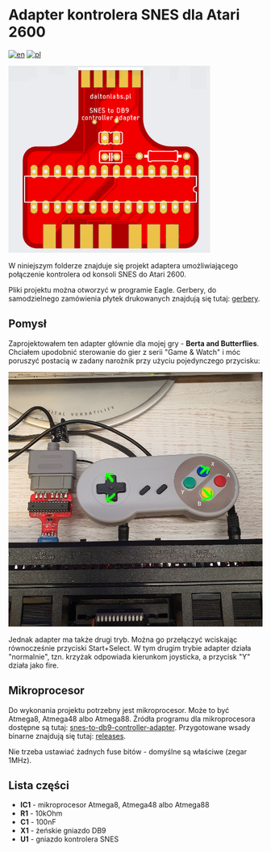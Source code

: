 # Adapter kontrolera SNES dla Atari 2600

[![en](https://img.shields.io/badge/lang-en-red.svg)](./README.md)
[![pl](https://img.shields.io/badge/lang-pl-green.svg)](./README.pl.md)

![Płytka adaptera](../../static/adapter_top.png)

W niniejszym folderze znajduje się projekt adaptera umożliwiającego połączenie kontrolera od konsoli SNES do Atari 2600.

Pliki projektu można otworzyć w programie Eagle. Gerbery, do samodzielnego zamówienia płytek drukowanych znajdują się tutaj: [gerbery](https://github.com/vandalton/BertaAndButterflies/releases).

## Pomysł

Zaprojektowałem ten adapter głównie dla mojej gry - **Berta and Butterflies**. Chciałem upodobnić sterowanie do gier z serii "Game & Watch" i móc poruszyć postacią w zadany narożnik przy użyciu pojedynczego przycisku:

![Kontrolowanie postaci](../../static/snes_controlling.jpg)

Jednak adapter ma także drugi tryb. Można go przełączyć wciskając równocześnie przyciski Start+Select. W tym drugim trybie adapter działa "normalnie", tzn. krzyżak odpowiada kierunkom joysticka, a przycisk "Y" działa jako fire.

## Mikroprocesor

Do wykonania projektu potrzebny jest mikroprocesor. Może to być Atmega8, Atmega48 albo Atmega88. Źródła programu dla mikroprocesora dostępne są tutaj: [snes-to-db9-controller-adapter](../../software/snes-to-db9-controller-adapter/). Przygotowane wsady binarne znajdują się tutaj: [releases](https://github.com/vandalton/BertaAndButterflies/releases).

Nie trzeba ustawiać żadnych fuse bitów - domyślne są właściwe (zegar 1MHz).

## Lista części

- **IC1** - mikroprocesor Atmega8, Atmega48 albo Atmega88
- **R1** - 10kOhm
- **C1** - 100nF
- **X1** - żeńskie gniazdo DB9
- **U1** - gniazdo kontrolera SNES

<!-- ## Wsparcie dla projektu

Niniejszy projekt jest open-source. Możesz ściągnąć gerbery i zamówić profesjonalnie wykonane płytki drukowane u dowolnego producenta. Możesz je też zamówić w PCBWay: [https://www.pcbway.com/project/shareproject/4KB_cartridge_for_Atari_2600_4b0ce5e2.html](https://www.pcbway.com/project/shareproject/4KB_cartridge_for_Atari_2600_4b0ce5e2.html) - w tym przypadku dostanę z tego kilka groszy, co wspomoże rozwój tego bądź moich innych projektów. Dzięki! -->

